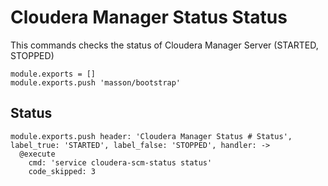 
# Cloudera Manager Status Status

This commands checks the status of Cloudera Manager Server (STARTED, STOPPED)

    module.exports = []
    module.exports.push 'masson/bootstrap'

## Status

    module.exports.push header: 'Cloudera Manager Status # Status', label_true: 'STARTED', label_false: 'STOPPED', handler: ->
      @execute
        cmd: 'service cloudera-scm-status status'
        code_skipped: 3
